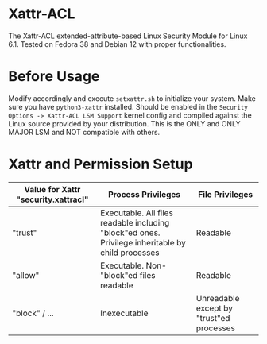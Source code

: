 # Xattr-ACL
The Xattr-ACL extended-attribute-based Linux Security Module for Linux 6.1. Tested on Fedora 38 and Debian 12 with proper functionalities.

# Before Usage
Modify accordingly and execute ```setxattr.sh``` to initialize your system. Make sure you have ```python3-xattr``` installed.
Should be enabled in the ```Security Options -> Xattr-ACL LSM Support``` kernel config and compiled against the Linux source provided by your distribution. This is the ONLY and ONLY MAJOR LSM and NOT compatible with others.

# Xattr and Permission Setup
| Value for Xattr "security.xattracl" | Process Privileges | File Privileges |
| --- | --- | --- |
| "trust" | Executable. All files readable including "block"ed ones. Privilege inheritable by child processes | Readable |
| "allow" | Executable. Non-"block"ed files readable | Readable |
| "block" / ... | Inexecutable | Unreadable except by "trust"ed processes |
